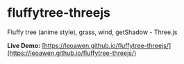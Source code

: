 # fluffytree-threejs
Fluffy tree (anime style), grass, wind, getShadow - Three.js

**Live Demo:** [https://leoawen.github.io/fluffytree-threejs/](https://leoawen.github.io/fluffytree-threejs/)
